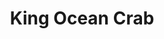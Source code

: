 ---
layout: place
title: "King Ocean Crab"
permalink: /michigan/lansing/king-ocean-crab.html
stateAbbr: MI
stateName: Michigan
cityName: Lansing
seo:
  name: "King Ocean Crab"
  type: Restaurant
  links: https://www.kingoceancrablansing.com/
description: "Roomy, contemporary option for varied seafood meals, from boils & fried baskets to po’ boys & sushi. King Ocean Crab serves delicious sushi in Lansing, Michigan. Try fresh Japanese dishes for a great dining experience. Available for takeout, delivery, lunch, and dinner."
place_id: ChIJcxUroQXBIogRisX1wru3nXk
photos:
  - name: >-
      places/ChIJcxUroQXBIogRisX1wru3nXk/photos/AeeoHcJhB4WAHX8IYTrzVyRNuAFZXOaqhYyhKTG2VXc0OweDP_43EdBF_iHeF5EEvuOM8BxNGcTlYYykTZ_t_tV5UjIAbYA-_R8cSjOn-g7PyowUsTS8CCn0etwxA2a2ch7hBxwheftiCLbyJm7esP19vMNSdnHvWdHRsgu7plY6MfXrBvtIE-4FZLGJOvuXgpkcb90oMzfW_zW7nAgrVDGuLKVf4Tt4cQhcLf0yoP_ORyemg6vELRF09i-RTdKUOvDUae_Vn9PJSGe2PegwkBszZ7vJDsbwRUG52oEGEWwQBJtbh50Bz1uuhBLNBP0nii2yxRLNeeLcOg61x4h_wB5L2MRYFZmd-yzVdh95pIGJen8_j2PMvGJXiESLQK5zd6M6PnR9fM3pDezZ_0v13-rI6sV3tS0tuBECWQcFIBTAKGJE9g
    widthPx: 4000
    heightPx: 3000
    authorAttributions:
      - displayName: Marshall Newhall
        uri: https://maps.google.com/maps/contrib/111740483358468837645
        photoUri: >-
          https://lh3.googleusercontent.com/a-/ALV-UjXx4gOVzxyNj2RfnASuBESHLTLORbyC45I-Q6mtyFzJdJt5rjCtdA=s100-p-k-no-mo
    flagContentUri: >-
      https://www.google.com/local/imagery/report/?cb_client=maps_api_places.places_api&image_key=!1e10!2sCIHM0ogKEICAgIDH3onTEg&hl=en-US
    googleMapsUri: >-
      https://www.google.com/maps/place//data=!3m4!1e2!3m2!1sCIHM0ogKEICAgIDH3onTEg!2e10!4m2!3m1!1s0x8822c105a12b1573:0x799db7bbc2f5c58a
  - name: >-
      places/ChIJcxUroQXBIogRisX1wru3nXk/photos/AeeoHcLfC1l5ZhXb-qT1blY-_wgrjOWe5aJCY4NkjIhDTHqXPOVDYOOTet5zN03pYd6-VzFpR61QghUsUPU5fAL9h1EhkN4hN8acXSGXPIlayhtyGf-yk5ImS4KihSN3w5IcGjGK7Y_6K19RVKjXZqVddc_n4iKs_bttkwhni7NH5W_TnUeZ3LJnd1cHu4LEklTp9DxHyHU-KrlvJ03Yn5eFrAPPdMpmT_ZaTjL-HMmTKf1wkZJn2fin_Shib1XjfXA7d5eYj__6JW3cwkQzoLzJlZ2LNAri1koedjfIga-TE9a5gw
    widthPx: 1067
    heightPx: 600
    authorAttributions:
      - displayName: King Ocean Crab
        uri: https://maps.google.com/maps/contrib/100298177359005567670
        photoUri: >-
          https://lh3.googleusercontent.com/a-/ALV-UjWJYmyPTjgblcOwMKD70wzlGyNO_MBrSO_9Cy_OSQQBD017sJI=s100-p-k-no-mo
    flagContentUri: >-
      https://www.google.com/local/imagery/report/?cb_client=maps_api_places.places_api&image_key=!1e10!2sAF1QipNG2VJNMvYa-34nbXXDhwQUh6VOwfk-C7DcChWl&hl=en-US
    googleMapsUri: >-
      https://www.google.com/maps/place//data=!3m4!1e2!3m2!1sAF1QipNG2VJNMvYa-34nbXXDhwQUh6VOwfk-C7DcChWl!2e10!4m2!3m1!1s0x8822c105a12b1573:0x799db7bbc2f5c58a
  - name: >-
      places/ChIJcxUroQXBIogRisX1wru3nXk/photos/AeeoHcIvP5WrrdJYGCpTz5q4q-WcqCOIEPPLebNCxeUIleTqdw6qh6egUP-mPELaqEJBKI38DvHtUmrGbMmWW_5iJglgyS-R-_pgTK_PNRmkNk7QOkQf1LPu40Udz_u5r9l-hBKlY1fL5Tzh6bKOrWmFECNPk8axIFJ3IeqZnvw4Sns5RkIpB0Pa1Lb_NIA7WOMLqAW5WYUEAiX84z0kRp0xu-4ynBeW9EUa-acQugS54GDh1HaRdfV5yEC4XDaMk3cpsSq1N4wE3OGtypjTTNGV40qjLMdy0fWLdvoWOR4Y_WLp1M72T7BDRJjgLfEGwYfi_e1ooXB0OvCeqwR_9vLE6lcYjU4LLx0-tQnumLDQ4bspSDN9y8dbWY2BGu1BNwzdAWwX7TJcZ986aoXelGKfrsF3fkznN7hwuUs9YDpuiOpOSA
    widthPx: 4032
    heightPx: 3024
    authorAttributions:
      - displayName: Jace
        uri: https://maps.google.com/maps/contrib/109236440445224408033
        photoUri: >-
          https://lh3.googleusercontent.com/a-/ALV-UjVX84NkuNARKM9_I9gcmHw5aiJa8o_pYlBQ2qYKyj6UuUmcujeQ=s100-p-k-no-mo
    flagContentUri: >-
      https://www.google.com/local/imagery/report/?cb_client=maps_api_places.places_api&image_key=!1e10!2sCIHM0ogKEICAgIDL3sjpUQ&hl=en-US
    googleMapsUri: >-
      https://www.google.com/maps/place//data=!3m4!1e2!3m2!1sCIHM0ogKEICAgIDL3sjpUQ!2e10!4m2!3m1!1s0x8822c105a12b1573:0x799db7bbc2f5c58a
  - name: >-
      places/ChIJcxUroQXBIogRisX1wru3nXk/photos/AeeoHcKyXk9oMIbX7RCOxDpeBtm_2YgFUsxoaB5lTPZQH319mpnOTVtKzo2A1CzMYSe9rxMYXkoBnpfCGJSIeo1W_UErM024DZp7tu2QHufkh-YQuOLviG1R37Xh3lTSc3WzYL6igEttqDm2_u04elFwGkJsZgFa5LAQtJ-wUwrtYs7RlC9R5_jTkLpLYsPqM2IeRUgmdPQNqahVKE3ZnRKPh_F65uddoWMtr7IQ0jDQT5F8KX5zzvCfQjp5xkX-ZHMB6zArZRyAPyVqcZZXPs_HTmgK17FQD_jDQAwzIEpSIWMy5GlJSh-vuMy-TZelVkCdk1hoDgnjygZ3N4i7sPOs1Dl3R8GgZZoHeaE_yTXWtCe6-04tZeR6O3kBvQ5vU7PWhDn6bORPfg4s-7UF8x_8YwfeWoFYOrcvWSaykj3V1ZoAyw
    widthPx: 3000
    heightPx: 4000
    authorAttributions:
      - displayName: Miranda Crawford
        uri: https://maps.google.com/maps/contrib/110497999805890765938
        photoUri: >-
          https://lh3.googleusercontent.com/a-/ALV-UjXrAsaIi-LKjtSZyRDG6OMGyEYS9LLKlolAoLDBDtCQVaFuX1coPg=s100-p-k-no-mo
    flagContentUri: >-
      https://www.google.com/local/imagery/report/?cb_client=maps_api_places.places_api&image_key=!1e10!2sCIHM0ogKEICAgIDDh4GbHA&hl=en-US
    googleMapsUri: >-
      https://www.google.com/maps/place//data=!3m4!1e2!3m2!1sCIHM0ogKEICAgIDDh4GbHA!2e10!4m2!3m1!1s0x8822c105a12b1573:0x799db7bbc2f5c58a
  - name: >-
      places/ChIJcxUroQXBIogRisX1wru3nXk/photos/AeeoHcJ-YbONLuHySuxTKcom2sYbhrC9sTjNJsoLbLGmzbAcM5q02qD8sk2tdkkpmO2RZ2nFZXLGlfrz_jjGsRIQUwjM0ueU7-_VLFLgKid7gx8TpjVAG2ryXAJzJM_S5KdaDl3oQbzBLK9k8qm57_QLEGpzBBVh_emZebRisuVQGPxY5KhwpOpOzQuVGceL9VBElKGsfUpBo9zpKWqWwek8LLBxBkGk2pzLPtulH4pFT1k47pNVbBQbUb7PTXdXaVZhP3refKluU0JIGPknX0rJTQqkczKfApiER55kA-tqOhjbZA
    widthPx: 800
    heightPx: 600
    authorAttributions:
      - displayName: King Ocean Crab
        uri: https://maps.google.com/maps/contrib/100298177359005567670
        photoUri: >-
          https://lh3.googleusercontent.com/a-/ALV-UjWJYmyPTjgblcOwMKD70wzlGyNO_MBrSO_9Cy_OSQQBD017sJI=s100-p-k-no-mo
    flagContentUri: >-
      https://www.google.com/local/imagery/report/?cb_client=maps_api_places.places_api&image_key=!1e10!2sAF1QipPLJN9aRkrWehyT7Fx_f_cfpBANGEuYFZQi1agl&hl=en-US
    googleMapsUri: >-
      https://www.google.com/maps/place//data=!3m4!1e2!3m2!1sAF1QipPLJN9aRkrWehyT7Fx_f_cfpBANGEuYFZQi1agl!2e10!4m2!3m1!1s0x8822c105a12b1573:0x799db7bbc2f5c58a
  - name: >-
      places/ChIJcxUroQXBIogRisX1wru3nXk/photos/AeeoHcLs70RNmPrmk8xkdpg3ejUmcxO3nTT8kQRW6sm-zoRfy7RFQz-ixbXWebL3q7OuiWd8zJ7RUZUqQliM-6qU61VscVd0urOiNkD_tsLM36DTGobO1iuRqbJuW581Uk5nWWDI_XBelBPbu7UC6A_PGxtQ6EFgURnFKQu3fVhSxIhi8LFDrwp6tPhnMbrD1Beh91MEaKLm8Cb3kjhufSL_WeHrcju_qlv4liDSszf9enfhRTkgSI_BafnWbCHCxRqsq2W1k5bnbzsVxs3DdaZR1pvkEk17-pSxbYYnvG8NlLOyG2YM3p9IWAffjd9mRjThgxhwewIYz-ov9Swy4AF9Y9ppua02_2NAYktSmOrQWC68fYxeVDYeCz-PRCp8EX4NCO6u4yWnhdjUDbB942RSIC7Euju_hrOaq_N6SkNmKzpffA
    widthPx: 4000
    heightPx: 3000
    authorAttributions:
      - displayName: X. RAO
        uri: https://maps.google.com/maps/contrib/115453681452389390455
        photoUri: >-
          https://lh3.googleusercontent.com/a-/ALV-UjXLw8Ydv7YDapdIMrENNhIlOJeIuTwYzHFRqkUt66aIMFvdtKHP=s100-p-k-no-mo
    flagContentUri: >-
      https://www.google.com/local/imagery/report/?cb_client=maps_api_places.places_api&image_key=!1e10!2sCIHM0ogKEICAgICHjMWYLg&hl=en-US
    googleMapsUri: >-
      https://www.google.com/maps/place//data=!3m4!1e2!3m2!1sCIHM0ogKEICAgICHjMWYLg!2e10!4m2!3m1!1s0x8822c105a12b1573:0x799db7bbc2f5c58a
  - name: >-
      places/ChIJcxUroQXBIogRisX1wru3nXk/photos/AeeoHcIDtHX_QlRxnc6uhIIcD8D8AT4k51GC1N0G8BdWphx_KxUVD5zlwdD1U-dmAkSLYClt7bNyyARyGYKKQnI-LhYKTOrW3F4Pmbd5YoMtZEoo8ulA1SBvyyheZUE9yjpVU94_Eq1mGCt8-3bl4eAgs9aKV085X3xVAXgyfjaq6_Ss_AhuF-F8Xz_9a9kL2H7DaBjcZRgQfbYOoXXDHktIpKVHRdPjjFR68LwcAOyr4FUQf2AAVmpSuythdTJuPxZs9OCbe13cU00eYehQtRS_p1RfUosr7W95ofuzbmWCYfIzRgG_uAQekqSLxMevm7XIsKhhUL6I_hZ7-4NOWysXozAShTfjuV5AN7sQJdHbmcmKT8JUQD02ZvLdSGgl1tyKBoeALcJnqfdxQo0IPRhlD5uCtbLIKjFMHftkqI7wp8fMJw-2
    widthPx: 3024
    heightPx: 4032
    authorAttributions:
      - displayName: J Hawkins
        uri: https://maps.google.com/maps/contrib/104640771514418135385
        photoUri: >-
          https://lh3.googleusercontent.com/a-/ALV-UjV39bv86sLgg_M2dAx_OIWJZXyFV3uYVa3gjzJcHHZ4aKJp3Wvi=s100-p-k-no-mo
    flagContentUri: >-
      https://www.google.com/local/imagery/report/?cb_client=maps_api_places.places_api&image_key=!1e10!2sCIHM0ogKEICAgIDrip2hywE&hl=en-US
    googleMapsUri: >-
      https://www.google.com/maps/place//data=!3m4!1e2!3m2!1sCIHM0ogKEICAgIDrip2hywE!2e10!4m2!3m1!1s0x8822c105a12b1573:0x799db7bbc2f5c58a
  - name: >-
      places/ChIJcxUroQXBIogRisX1wru3nXk/photos/AeeoHcL6uyl691N3rAZk2BYs3iigndYW21BLHbI-91iWEPwpOAv0JP9KlvxIXwHbgBXlXXgcS4XLlSlWTVMeIDwccT0vhaVwVk8iQv_V16W_Q1U02nHn2lCQh09m6nQC-8GdQkZxxsoUCtbx7cHOFIhrxNGnYVclBLrhDH9mxmTSrLlfluyHIqIApIrnkFHZ5lb1lg6iwAMD4chPLwIUtf5UsEjRYQ2TXZzOv5No0D_hCE02o9HHzqgWcc7Wah8355YX2wn0zt1tQsK2UVZAjO8qj1VdwjpLO84K95zAPF3TuFBKrbH2hxed15BHZmc-s4CeMqtRJfoPYTRaQeDd5TC6OxEF5stsi2lONd1l_T19Bl4qHQAk6d1STC1vQ7c7NIvEOyhnwBMkiA3j3AJ6IzLoj0DVFgJXWcheGtQpUhFeCZbowPJQ
    widthPx: 3024
    heightPx: 4032
    authorAttributions:
      - displayName: 黄硕
        uri: https://maps.google.com/maps/contrib/100946384121408229689
        photoUri: >-
          https://lh3.googleusercontent.com/a-/ALV-UjUVcW9oDyFz305EHSNoyhJPlfs047TiwShZ57ImMeJfz9e02EQ=s100-p-k-no-mo
    flagContentUri: >-
      https://www.google.com/local/imagery/report/?cb_client=maps_api_places.places_api&image_key=!1e10!2sCIHM0ogKEICAgICek-_DmAE&hl=en-US
    googleMapsUri: >-
      https://www.google.com/maps/place//data=!3m4!1e2!3m2!1sCIHM0ogKEICAgICek-_DmAE!2e10!4m2!3m1!1s0x8822c105a12b1573:0x799db7bbc2f5c58a
  - name: >-
      places/ChIJcxUroQXBIogRisX1wru3nXk/photos/AeeoHcLz-8Ds_Tlw9zet9rWVD6QThCX5HF2AkpkJ7EgIql6APzFpINl2w0WoQi8I9cxt8yZSdJJ_kUvaiM8_H9ZnCXEtksR3Y-ThgdyMYREtXPj5-8pVlQV1ZRkiduTJJW_0OetJz2SMwVjeDgqGE_yLKCt5RoN-M0KIllDumf7MTA8zU0lhEwiqXGkV9PXSa-KISjKu4rQXNCXHDyaXmrlg6At9RqpLPZcDV41Cw6R8DQfcQy5YfPdEVnhad3FM0WMOb-Cu4us5roupeMqImXGA9fil1V7Cb1WFtXLiJiVUk6vhrmmyx0sVD8R4X85jed-HpEwtIzbRLsJYAb0lg-yPlLbiBhK5wrBQPQ_qz8RbJPdK64vOZfOFGthEOQdFymnyybx11e2vDtEn1JUie1UNajreOxkK912hH816IKTT3h6naA
    widthPx: 4000
    heightPx: 3000
    authorAttributions:
      - displayName: Marshall Newhall
        uri: https://maps.google.com/maps/contrib/111740483358468837645
        photoUri: >-
          https://lh3.googleusercontent.com/a-/ALV-UjXx4gOVzxyNj2RfnASuBESHLTLORbyC45I-Q6mtyFzJdJt5rjCtdA=s100-p-k-no-mo
    flagContentUri: >-
      https://www.google.com/local/imagery/report/?cb_client=maps_api_places.places_api&image_key=!1e10!2sCIHM0ogKEICAgIDH3onTIg&hl=en-US
    googleMapsUri: >-
      https://www.google.com/maps/place//data=!3m4!1e2!3m2!1sCIHM0ogKEICAgIDH3onTIg!2e10!4m2!3m1!1s0x8822c105a12b1573:0x799db7bbc2f5c58a
  - name: >-
      places/ChIJcxUroQXBIogRisX1wru3nXk/photos/AeeoHcKb8ZoRcY7ZG6EQ7J206aE7Sl-NQCzkQuzNOiQzJRQ_pgDalA7El0OcTTsjWdrgcmuwZ4BilYvYi16Kzaz77MjpkWiDg56P63muXeoZajquMiGLRXkZUitoDdE-qK8v1h3Hc8C_MxN5Dctm1S9TvPHRXRxsVtBsRYLF_FZh4QfwszUc90aTaKT_SY0XIa8z0jDflSWLB0LhQiUDKIKcJRxJpZz6Yq7V-7L9dEUOkXXFF6LRzypjHpxktICVuMZWlCcxcXWl8W3p0_Z5sEcWU7TpEl8rzYOOYYP2FySZ3eTjHbQgFDerLD9dlNOeVr8icqm_ptKoXsQqXF1qu6hayQ8dr569SviklnCvUSNrbKxnGv43RYENEw4sSMRd3qPcHG3wSro7wQWFqpnJ2mk83KpwXfHvHMAGMa5g11Q1vt_BCA
    widthPx: 3000
    heightPx: 4000
    authorAttributions:
      - displayName: Amber Lattimore
        uri: https://maps.google.com/maps/contrib/117927451109909868954
        photoUri: >-
          https://lh3.googleusercontent.com/a-/ALV-UjVuoAjqoHk6K7OAxioINmxdsXmCSXqiui29jAAwk8-bIk0EyLCiYA=s100-p-k-no-mo
    flagContentUri: >-
      https://www.google.com/local/imagery/report/?cb_client=maps_api_places.places_api&image_key=!1e10!2sCIHM0ogKEICAgIDJ89bkSA&hl=en-US
    googleMapsUri: >-
      https://www.google.com/maps/place//data=!3m4!1e2!3m2!1sCIHM0ogKEICAgIDJ89bkSA!2e10!4m2!3m1!1s0x8822c105a12b1573:0x799db7bbc2f5c58a
address: 727 E Miller Rd, Lansing, MI 48911, USA
street: 727 E Miller Rd
city: Lansing
state: MI
zip: '48911'
country: USA
neighborhood: null
latitude: '42.669607'
longitude: '-84.542017'
accessibility_options:
  wheelchairAccessibleParking: true
  wheelchairAccessibleEntrance: true
  wheelchairAccessibleRestroom: true
  wheelchairAccessibleSeating: true
business_status: OPERATIONAL
name: King Ocean Crab
google_maps_links:
  directionsUri: >-
    https://www.google.com/maps/dir//''/data=!4m7!4m6!1m1!4e2!1m2!1m1!1s0x8822c105a12b1573:0x799db7bbc2f5c58a!3e0
  placeUri: https://maps.google.com/?cid=8763362466990507402
  writeAReviewUri: >-
    https://www.google.com/maps/place//data=!4m3!3m2!1s0x8822c105a12b1573:0x799db7bbc2f5c58a!12e1
  reviewsUri: >-
    https://www.google.com/maps/place//data=!4m4!3m3!1s0x8822c105a12b1573:0x799db7bbc2f5c58a!9m1!1b1
  photosUri: >-
    https://www.google.com/maps/place//data=!4m3!3m2!1s0x8822c105a12b1573:0x799db7bbc2f5c58a!10e5
primary_type: Seafood Restaurant
opening_hours:
  regular: null
  current: null
secondary_opening_hours:
  regular:
    weekdayDescriptions: null
    type: null
  current:
    weekdayDescriptions: null
    type: null
phone: (517) 708-7879
price_level: PRICE_LEVEL_MODERATE
price_range: $30 &ndash; $50
rating: '4.6'
rating_count: 703
website: https://www.kingoceancrablansing.com/
reviews:
  - name: >-
      places/ChIJcxUroQXBIogRisX1wru3nXk/reviews/ChZDSUhNMG9nS0VJQ0FnSUNQbHFLWUJnEAE
    relativePublishTimeDescription: 4 months ago
    rating: 3
    text:
      text: >-
        My family and I were extremely disappointed.  The food quality was very
        poor. We ordered calamari for an appetizer. You could not even chew
        them. The fried pickles were good. We ordered the family seafood meal.
        The crayfish were not cleaned. The corn on the cob was rancid. The
        sausage was the poorest quality I have ever seen in a restaurant. It
        reminded us of hot dogs. The shrimp and the few crab legs were good.
        Potatoes were also tasty. I will not be back. The server was nice and
        pleasant.
      languageCode: en
    originalText:
      text: >-
        My family and I were extremely disappointed.  The food quality was very
        poor. We ordered calamari for an appetizer. You could not even chew
        them. The fried pickles were good. We ordered the family seafood meal.
        The crayfish were not cleaned. The corn on the cob was rancid. The
        sausage was the poorest quality I have ever seen in a restaurant. It
        reminded us of hot dogs. The shrimp and the few crab legs were good.
        Potatoes were also tasty. I will not be back. The server was nice and
        pleasant.
      languageCode: en
    authorAttribution:
      displayName: Linda Chaffee - Gogarn
      uri: https://www.google.com/maps/contrib/108147614758950586306/reviews
      photoUri: >-
        https://lh3.googleusercontent.com/a-/ALV-UjUST7XWSdd3xDaN11eI7JGE3NdLc5LoVZSRR468ESJ-HlPGMfaB=s128-c0x00000000-cc-rp-mo-ba5
    publishTime: '2024-11-24T01:59:38.764460Z'
    flagContentUri: >-
      https://www.google.com/local/review/rap/report?postId=ChZDSUhNMG9nS0VJQ0FnSUNQbHFLWUJnEAE&d=17924085&t=1
    googleMapsUri: >-
      https://www.google.com/maps/reviews/data=!4m6!14m5!1m4!2m3!1sChZDSUhNMG9nS0VJQ0FnSUNQbHFLWUJnEAE!2m1!1s0x8822c105a12b1573:0x799db7bbc2f5c58a
  - name: >-
      places/ChIJcxUroQXBIogRisX1wru3nXk/reviews/ChdDSUhNMG9nS0VJQ0FnSUNuZ2RPbWtnRRAB
    relativePublishTimeDescription: 6 months ago
    rating: 4
    text:
      text: >-
        I believe it was the owner or manager? Couldn't tell. But he was very
        friendly, seems like he loves kids, he gave my son a toy to play with,
        also at the end of our leaving, he wanted to hold our son and gave our
        son a stuffed panda.


        Such a friendly service felt very welcomed, food was fast, hot and
        delicious, and I will try seafood next time! The environment and
        everything were different and very clean! Kid friendly!
      languageCode: en
    originalText:
      text: >-
        I believe it was the owner or manager? Couldn't tell. But he was very
        friendly, seems like he loves kids, he gave my son a toy to play with,
        also at the end of our leaving, he wanted to hold our son and gave our
        son a stuffed panda.


        Such a friendly service felt very welcomed, food was fast, hot and
        delicious, and I will try seafood next time! The environment and
        everything were different and very clean! Kid friendly!
      languageCode: en
    authorAttribution:
      displayName: Pa Xiong
      uri: https://www.google.com/maps/contrib/115824519511465496281/reviews
      photoUri: >-
        https://lh3.googleusercontent.com/a-/ALV-UjV2bwo46ocj8VidbblNkmc_28DBZl6TTDPibLEY0ir0Y44FwrT2=s128-c0x00000000-cc-rp-mo-ba4
    publishTime: '2024-09-26T16:07:10.255601Z'
    flagContentUri: >-
      https://www.google.com/local/review/rap/report?postId=ChdDSUhNMG9nS0VJQ0FnSUNuZ2RPbWtnRRAB&d=17924085&t=1
    googleMapsUri: >-
      https://www.google.com/maps/reviews/data=!4m6!14m5!1m4!2m3!1sChdDSUhNMG9nS0VJQ0FnSUNuZ2RPbWtnRRAB!2m1!1s0x8822c105a12b1573:0x799db7bbc2f5c58a
  - name: >-
      places/ChIJcxUroQXBIogRisX1wru3nXk/reviews/ChZDSUhNMG9nS0VJQ0FnSUNmcnVDcWF3EAE
    relativePublishTimeDescription: 3 months ago
    rating: 5
    text:
      text: >-
        Came in after a long day of work and had a delicious Mai Tai and some
        wonderful hot food. Such a relaxing atmosphere and my server Brittany
        took exceptional care of me. Quick and friendly service, even when they
        were close to closing. This place is a must try! Will be visiting again!
      languageCode: en
    originalText:
      text: >-
        Came in after a long day of work and had a delicious Mai Tai and some
        wonderful hot food. Such a relaxing atmosphere and my server Brittany
        took exceptional care of me. Quick and friendly service, even when they
        were close to closing. This place is a must try! Will be visiting again!
      languageCode: en
    authorAttribution:
      displayName: Meme Jordan
      uri: https://www.google.com/maps/contrib/108100915048980779800/reviews
      photoUri: >-
        https://lh3.googleusercontent.com/a/ACg8ocJpZTwfa4bwefSEdnLyTNZ8qQZzh7GC1242-9d4YYHQ3NcL=s128-c0x00000000-cc-rp-mo
    publishTime: '2024-12-29T05:12:54.833523Z'
    flagContentUri: >-
      https://www.google.com/local/review/rap/report?postId=ChZDSUhNMG9nS0VJQ0FnSUNmcnVDcWF3EAE&d=17924085&t=1
    googleMapsUri: >-
      https://www.google.com/maps/reviews/data=!4m6!14m5!1m4!2m3!1sChZDSUhNMG9nS0VJQ0FnSUNmcnVDcWF3EAE!2m1!1s0x8822c105a12b1573:0x799db7bbc2f5c58a
  - name: >-
      places/ChIJcxUroQXBIogRisX1wru3nXk/reviews/ChdDSUhNMG9nS0VJQ0FnSURIM29uVGdnRRAB
    relativePublishTimeDescription: 6 months ago
    rating: 5
    text:
      text: >-
        Do the deceiving thing about this place is when we went there was only
        like two cars in the Parking lot and the outside of the place is dinghy
        and doesn't look that nice, but when you walk in it's a completely
        different story! It was a neat design inside and really clean! Now when
        it comes to service, it wasn't the best but it was some what friendly.
        The food option is pretty awesome and has a large selection! They have
        everything seafood you could want! I went with the gator bite for an
        appetizer and it was delicious! My main course was the ocean #4 and it
        comes with snow crab, shrimp, and green muscles, cooked with potatoes
        and corn in a Cajun boil! But man talk about delicious! it was the best
        shrimp I've pry ever eaten! My buddy got the catfish basket and that was
        pretty awesome too! Be

        prepared to get pretty messy while eating!

        I will definitely be back to this place
      languageCode: en
    originalText:
      text: >-
        Do the deceiving thing about this place is when we went there was only
        like two cars in the Parking lot and the outside of the place is dinghy
        and doesn't look that nice, but when you walk in it's a completely
        different story! It was a neat design inside and really clean! Now when
        it comes to service, it wasn't the best but it was some what friendly.
        The food option is pretty awesome and has a large selection! They have
        everything seafood you could want! I went with the gator bite for an
        appetizer and it was delicious! My main course was the ocean #4 and it
        comes with snow crab, shrimp, and green muscles, cooked with potatoes
        and corn in a Cajun boil! But man talk about delicious! it was the best
        shrimp I've pry ever eaten! My buddy got the catfish basket and that was
        pretty awesome too! Be

        prepared to get pretty messy while eating!

        I will definitely be back to this place
      languageCode: en
    authorAttribution:
      displayName: Marshall Newhall
      uri: https://www.google.com/maps/contrib/111740483358468837645/reviews
      photoUri: >-
        https://lh3.googleusercontent.com/a-/ALV-UjXx4gOVzxyNj2RfnASuBESHLTLORbyC45I-Q6mtyFzJdJt5rjCtdA=s128-c0x00000000-cc-rp-mo-ba4
    publishTime: '2024-09-16T11:29:08.438050Z'
    flagContentUri: >-
      https://www.google.com/local/review/rap/report?postId=ChdDSUhNMG9nS0VJQ0FnSURIM29uVGdnRRAB&d=17924085&t=1
    googleMapsUri: >-
      https://www.google.com/maps/reviews/data=!4m6!14m5!1m4!2m3!1sChdDSUhNMG9nS0VJQ0FnSURIM29uVGdnRRAB!2m1!1s0x8822c105a12b1573:0x799db7bbc2f5c58a
  - name: >-
      places/ChIJcxUroQXBIogRisX1wru3nXk/reviews/ChdDSUhNMG9nS0VJQ0FnSUNMbDZEdWd3RRAB
    relativePublishTimeDescription: 9 months ago
    rating: 5
    text:
      text: >-
        I travel 36 miles 2-3 times a month for their Shrimp Seafood Boil.
        Headless shrimp, potatoes, corn in Cajun spicy Garlic sauce. It’s to die
        for!!! I love this place for dine-in or take out. My Boil is still hot
        after traveling home. The atmosphere is great. Large spacious seating,
        booths. You are not sitting on top of other patrons. It’s colorful and
        cool! Fresh Sushi made on the spot. The staff are friendly, efficient
        and knowledgeable of the menu. By far this is the best Seafood spot
        within 50 miles! Great for med-large groups. Parking plentiful. No
        reservations required. I dined in for my anniversary to review service.
        Fast seating on a Monday evening. The waitstaff somewhat too eager for
        ordering. Alcohol/Beer list is slim. No IPA for hubby!! My Ocean 2 was
        good, lacked sauce and required longer boil. Calamari and fried oysters
        delicious.
      languageCode: en
    originalText:
      text: >-
        I travel 36 miles 2-3 times a month for their Shrimp Seafood Boil.
        Headless shrimp, potatoes, corn in Cajun spicy Garlic sauce. It’s to die
        for!!! I love this place for dine-in or take out. My Boil is still hot
        after traveling home. The atmosphere is great. Large spacious seating,
        booths. You are not sitting on top of other patrons. It’s colorful and
        cool! Fresh Sushi made on the spot. The staff are friendly, efficient
        and knowledgeable of the menu. By far this is the best Seafood spot
        within 50 miles! Great for med-large groups. Parking plentiful. No
        reservations required. I dined in for my anniversary to review service.
        Fast seating on a Monday evening. The waitstaff somewhat too eager for
        ordering. Alcohol/Beer list is slim. No IPA for hubby!! My Ocean 2 was
        good, lacked sauce and required longer boil. Calamari and fried oysters
        delicious.
      languageCode: en
    authorAttribution:
      displayName: J Hawkins
      uri: https://www.google.com/maps/contrib/104640771514418135385/reviews
      photoUri: >-
        https://lh3.googleusercontent.com/a-/ALV-UjV39bv86sLgg_M2dAx_OIWJZXyFV3uYVa3gjzJcHHZ4aKJp3Wvi=s128-c0x00000000-cc-rp-mo-ba5
    publishTime: '2024-07-16T16:22:19.159961Z'
    flagContentUri: >-
      https://www.google.com/local/review/rap/report?postId=ChdDSUhNMG9nS0VJQ0FnSUNMbDZEdWd3RRAB&d=17924085&t=1
    googleMapsUri: >-
      https://www.google.com/maps/reviews/data=!4m6!14m5!1m4!2m3!1sChdDSUhNMG9nS0VJQ0FnSUNMbDZEdWd3RRAB!2m1!1s0x8822c105a12b1573:0x799db7bbc2f5c58a
parking_options:
  freeParkingLot: true
  freeStreetParking: true
  valetParking: false
payment_options:
  acceptsCreditCards: true
  acceptsDebitCards: true
  acceptsCashOnly: false
  acceptsNfc: true
allow_dogs: null
curbside_pickup: true
delivery: true
dine_in: true
good_for_children: true
good_for_groups: true
good_for_sports: true
live_music: false
menu_for_children: true
outdoor_seating: false
reservable: true
restroom: true
serves_beer: true
serves_breakfast: false
serves_brunch: true
serves_cocktails: true
serves_coffee: null
serves_dinner: true
serves_dessert: true
serves_lunch: true
serves_vegetarian_food: null
serves_wine: true
takeout: true
summary: >-
  Roomy, contemporary option for varied seafood meals, from boils & fried
  baskets to po’ boys & sushi.

---